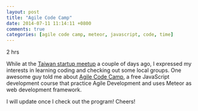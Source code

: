 ```yaml
---
layout: post
title: "Agile Code Camp"
date: 2014-07-11 11:14:11 +0800
comments: true
categories: [agile code camp, meteor, javascript, code, time]
---
```


2 hrs

While at the [Taiwan startup meetup][event] a couple of days ago, I expressed my interests in learning coding and checking out some local groups. One awesome guy told me about [Agile Code Camp][codecamp], a free JavaScript development course that practice Agile Development and uses Meteor as web development framework.


I will update once I check out the program! Cheers!





[event]: /blog/2014/07/09/taiwan-startup-meetup/

[codecamp]: http://www.innovatist.org/agile-code-camp/